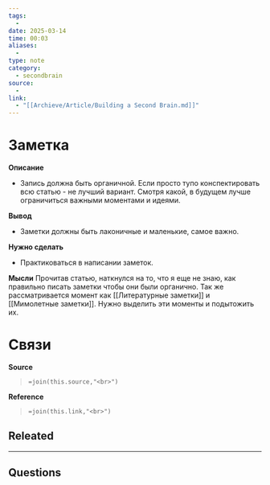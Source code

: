 ```yaml
---
tags:
  - 
date: 2025-03-14
time: 00:03
aliases:
  - 
type: note
category:
  - secondbrain
source:
  - 
link:
  - "[[Archieve/Article/Building a Second Brain.md]]"
---
```

# Заметка

**Описание**
- Запись должна быть органичной. Если просто тупо конспектировать всю статью - не лучший вариант. Смотря какой, в будущем лучше ограничиться важными моментами и идеями.

**Вывод**
- Заметки должны быть лаконичные и маленькие, самое важно.


**Нужно сделать**
- Практиковаться в написании заметок.

**Мысли**
Прочитав статью, наткнулся на то, что я еще не знаю, как правильно писать заметки чтобы они были органично. Так же рассматривается момент как [[Литературные заметки]] и [[Мимолетные заметки]]. Нужно выделить эти моменты и подытожить их. 


# Связи

**Source**
>`=join(this.source,"<br>")`

**Reference**
>`=join(this.link,"<br>")`


**Releated**
- 

---

**Questions**
-
